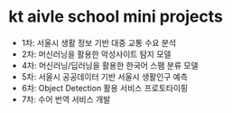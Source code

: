 # kt aivle school mini projects
* 1차: 서울시 생활 정보 기반 대중 교통 수요 분석
* 2차: 머신러닝을 활용한 악성사이트 탐지 모델
* 4차: 머신러닝/딥러닝을 활용한 한국어 스팸 분류 모델
* 5차: 서울시 공공데이터 기반 서울시 생활인구 예측
* 6차: Object Detection 활용 서비스 프로토타이핑
* 7차: 수어 번역 서비스 개발
